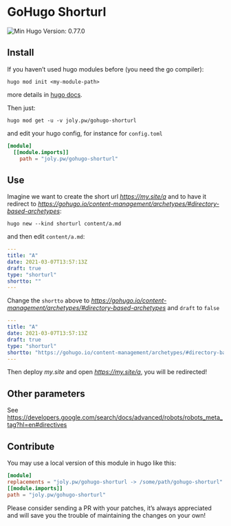 <!-- insert
---
title: GoHugo Shorturl
date: 2021-08-21T16:25:33
gometa: "joly.pw/gohugo-shorturl git https://github.com/cljoly/gohugo-shorturl"
description: "🔗 Hugo module to create shorturls (so your shorturl like my.site/short can redirect to asitewithalong.name/andanevenlongerpath)"
---
{{< github_badge >}}
end_insert -->
<!-- remove -->
# GoHugo Shorturl
<!-- end_remove -->

![Min Hugo Version: 0.77.0](https://img.shields.io/badge/min%20Hugo%20version-0.78.0-lightgrey?logo=hugo)

## Install

If you haven’t used hugo modules before (you need the go compiler):
```
hugo mod init <my-module-path>
```
more details in [hugo docs](https://gohugo.io/hugo-modules/use-modules/).

Then just:
```
hugo mod get -u -v joly.pw/gohugo-shorturl
```
and edit your hugo config, for instance for `config.toml`

``` toml
[module]
  [[module.imports]]
    path = "joly.pw/gohugo-shorturl"
```

## Use

Imagine we want to create the short url *https://my.site/a* and to have it redirect to *https://gohugo.io/content-management/archetypes/#directory-based-archetypes*:
```
hugo new --kind shorturl content/a.md
```
and then edit `content/a.md`:
``` yaml
---
title: "A"
date: 2021-03-07T13:57:13Z
draft: true
type: "shorturl"
shortto: ""
---
```
Change the `shortto` above to *https://gohugo.io/content-management/archetypes/#directory-based-archetypes* and `draft` to `false`
``` yaml
---
title: "A"
date: 2021-03-07T13:57:13Z
draft: true
type: "shorturl"
shortto: "https://gohugo.io/content-management/archetypes/#directory-based-archetypes"
---
```

Then deploy *my.site* and open *https://my.site/a*, you will be redirected!

## Other parameters

See https://developers.google.com/search/docs/advanced/robots/robots_meta_tag?hl=en#directives

## Contribute

You may use a local version of this module in hugo like this:

```toml
[module]
replacements = "joly.pw/gohugo-shorturl -> /some/path/gohugo-shorturl"
[[module.imports]]
path = "joly.pw/gohugo-shorturl"
```

Please consider sending a PR with your patches, it’s always appreciated and will save you the trouble of maintaining the changes on your own!
